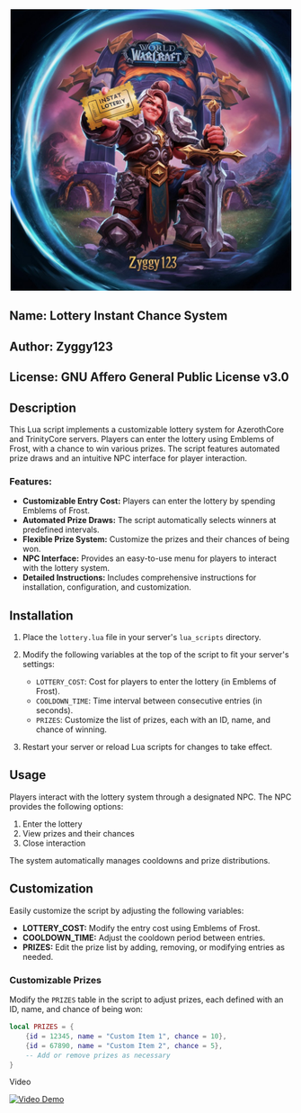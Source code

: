 <center><img src="https://github.com/zyggy123/lottery-chance-instant/blob/main/image2.jpeg" alt="Logo" width="500"/></center>

## Name: Lottery Instant Chance System
## Author: Zyggy123
## License: GNU Affero General Public License v3.0

## Description

This Lua script implements a customizable lottery system for AzerothCore and TrinityCore servers. Players can enter the lottery using Emblems of Frost, with a chance to win various prizes. The script features automated prize draws and an intuitive NPC interface for player interaction.

### Features:

- **Customizable Entry Cost:** Players can enter the lottery by spending Emblems of Frost.
- **Automated Prize Draws:** The script automatically selects winners at predefined intervals.
- **Flexible Prize System:** Customize the prizes and their chances of being won.
- **NPC Interface:** Provides an easy-to-use menu for players to interact with the lottery system.
- **Detailed Instructions:** Includes comprehensive instructions for installation, configuration, and customization.

## Installation

1. Place the `lottery.lua` file in your server's `lua_scripts` directory.
2. Modify the following variables at the top of the script to fit your server's settings:

   - `LOTTERY_COST`: Cost for players to enter the lottery (in Emblems of Frost).
   - `COOLDOWN_TIME`: Time interval between consecutive entries (in seconds).
   - `PRIZES`: Customize the list of prizes, each with an ID, name, and chance of winning.

3. Restart your server or reload Lua scripts for changes to take effect.

## Usage

Players interact with the lottery system through a designated NPC. The NPC provides the following options:

1. Enter the lottery
2. View prizes and their chances
3. Close interaction

The system automatically manages cooldowns and prize distributions.

## Customization

Easily customize the script by adjusting the following variables:

- **LOTTERY_COST:** Modify the entry cost using Emblems of Frost.
- **COOLDOWN_TIME:** Adjust the cooldown period between entries.
- **PRIZES:** Edit the prize list by adding, removing, or modifying entries as needed.

### Customizable Prizes

Modify the `PRIZES` table in the script to adjust prizes, each defined with an ID, name, and chance of being won:

```lua
local PRIZES = {
    {id = 12345, name = "Custom Item 1", chance = 10},
    {id = 67890, name = "Custom Item 2", chance = 5},
    -- Add or remove prizes as necessary
}
```
Video

[![Video Demo](https://i9.ytimg.com/vi_webp/gWrXG_T-Omk/mq2.webp?sqp=CMCWxrQG-oaymwEmCMACELQB8quKqQMa8AEB-AH8CYAC0AWKAgwIABABGGUgVyhKMA8=&rs=AOn4CLDWBtoz1TJvY_LtrFzirHubJ_mQtQ)](https://www.youtube.com/watch?v=gWrXG_T-Omk)

